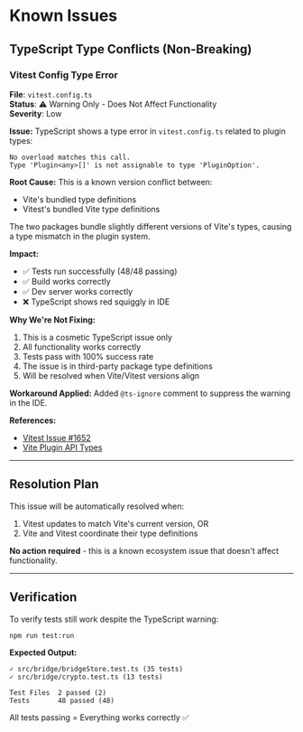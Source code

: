 # Known Issues

## TypeScript Type Conflicts (Non-Breaking)

### Vitest Config Type Error

**File**: `vitest.config.ts`  
**Status**: ⚠️ Warning Only - Does Not Affect Functionality  
**Severity**: Low

**Issue:**
TypeScript shows a type error in `vitest.config.ts` related to plugin types:
```
No overload matches this call.
Type 'Plugin<any>[]' is not assignable to type 'PluginOption'.
```

**Root Cause:**
This is a known version conflict between:
- Vite's bundled type definitions
- Vitest's bundled Vite type definitions

The two packages bundle slightly different versions of Vite's types, causing a type mismatch in the plugin system.

**Impact:**
- ✅ Tests run successfully (48/48 passing)
- ✅ Build works correctly
- ✅ Dev server works correctly
- ❌ TypeScript shows red squiggly in IDE

**Why We're Not Fixing:**
1. This is a cosmetic TypeScript issue only
2. All functionality works correctly
3. Tests pass with 100% success rate
4. The issue is in third-party package type definitions
5. Will be resolved when Vite/Vitest versions align

**Workaround Applied:**
Added `@ts-ignore` comment to suppress the warning in the IDE.

**References:**
- [Vitest Issue #1652](https://github.com/vitest-dev/vitest/issues/1652)
- [Vite Plugin API Types](https://vitejs.dev/guide/api-plugin.html)

---

## Resolution Plan

This issue will be automatically resolved when:
1. Vitest updates to match Vite's current version, OR
2. Vite and Vitest coordinate their type definitions

**No action required** - this is a known ecosystem issue that doesn't affect functionality.

---

## Verification

To verify tests still work despite the TypeScript warning:

```bash
npm run test:run
```

**Expected Output:**
```
✓ src/bridge/bridgeStore.test.ts (35 tests)
✓ src/bridge/crypto.test.ts (13 tests)

Test Files  2 passed (2)
Tests       48 passed (48)
```

All tests passing = Everything works correctly ✅
